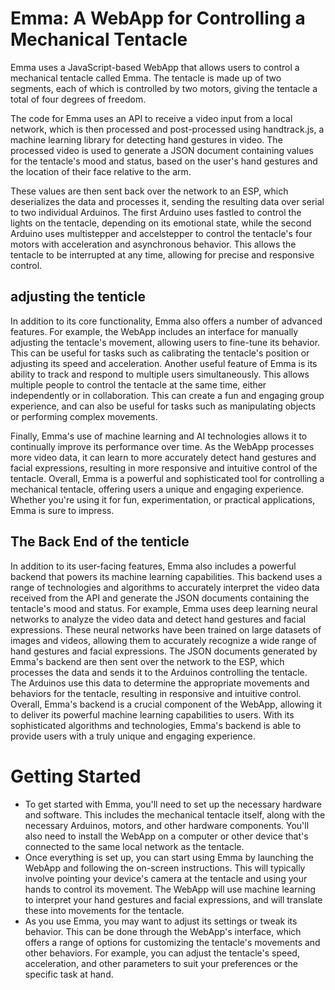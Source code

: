 
# Emma: A WebApp for Controlling a Mechanical Tentacle
Emma uses a JavaScript-based WebApp that allows users to control a mechanical tentacle called Emma. The tentacle is made up of two segments, each of which is controlled by two motors, giving the tentacle a total of four degrees of freedom.

The code for Emma uses an API to receive a video input from a local network, which is then processed and post-processed using handtrack.js, a machine learning library for detecting hand gestures in video. The processed video is used to generate a JSON document containing values for the tentacle's mood and status, based on the user's hand gestures and the location of their face relative to the arm.

These values are then sent back over the network to an ESP, which deserializes the data and processes it, sending the resulting data over serial to two individual Arduinos. The first Arduino uses fastled to control the lights on the tentacle, depending on its emotional state, while the second Arduino uses multistepper and accelstepper to control the tentacle's four motors with acceleration and asynchronous behavior. This allows the tentacle to be interrupted at any time, allowing for precise and responsive control.

## adjusting the tenticle

In addition to its core functionality, Emma also offers a number of advanced features. For example, the WebApp includes an interface for manually adjusting the tentacle's movement, allowing users to fine-tune its behavior. This can be useful for tasks such as calibrating the tentacle's position or adjusting its speed and acceleration.
Another useful feature of Emma is its ability to track and respond to multiple users simultaneously. This allows multiple people to control the tentacle at the same time, either independently or in collaboration. This can create a fun and engaging group experience, and can also be useful for tasks such as manipulating objects or performing complex movements.



Finally, Emma's use of machine learning and AI technologies allows it to continually improve its performance over time. As the WebApp processes more video data, it can learn to more accurately detect hand gestures and facial expressions, resulting in more responsive and intuitive control of the tentacle.
Overall, Emma is a powerful and sophisticated tool for controlling a mechanical tentacle, offering users a unique and engaging experience. Whether you're using it for fun, experimentation, or practical applications, Emma is sure to impress.

## The Back End of the tenticle

In addition to its user-facing features, Emma also includes a powerful backend that powers its machine learning capabilities. This backend uses a range of technologies and algorithms to accurately interpret the video data received from the API and generate the JSON documents containing the tentacle's mood and status.
For example, Emma uses deep learning neural networks to analyze the video data and detect hand gestures and facial expressions. These neural networks have been trained on large datasets of images and videos, allowing them to accurately recognize a wide range of hand gestures and facial expressions.
The JSON documents generated by Emma's backend are then sent over the network to the ESP, which processes the data and sends it to the Arduinos controlling the tentacle. The Arduinos use this data to determine the appropriate movements and behaviors for the tentacle, resulting in responsive and intuitive control.
Overall, Emma's backend is a crucial component of the WebApp, allowing it to deliver its powerful machine learning capabilities to users. With its sophisticated algorithms and technologies, Emma's backend is able to provide users with a truly unique and engaging experience.

# Getting Started

- To get started with Emma, you'll need to set up the necessary hardware and software. This includes the mechanical tentacle itself, along with the necessary Arduinos, motors, and other hardware components. You'll also need to install the WebApp on a computer or other device that's connected to the same local network as the tentacle.
- Once everything is set up, you can start using Emma by launching the WebApp and following the on-screen instructions. This will typically involve pointing your device's camera at the tentacle and using your hands to control its movement. The WebApp will use machine learning to interpret your hand gestures and facial expressions, and will translate these into movements for the tentacle.
- As you use Emma, you may want to adjust its settings or tweak its behavior. This can be done through the WebApp's interface, which offers a range of options for customizing the tentacle's movements and other behaviors. For example, you can adjust the tentacle's speed, acceleration, and other parameters to suit your preferences or the specific task at hand.

